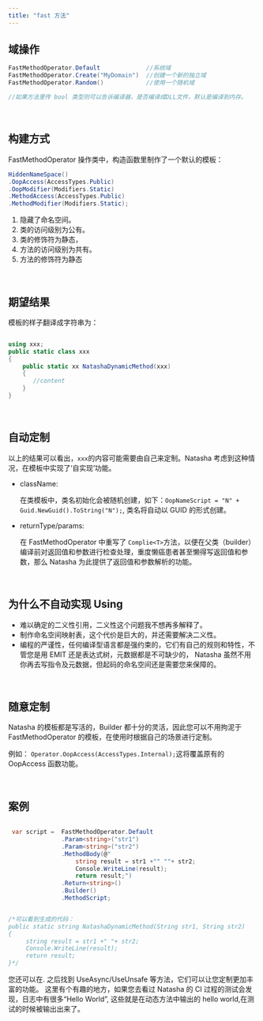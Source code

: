 ```yaml
---
title: "fast 方法"
---
```


## 域操作

```cs
FastMethodOperator.Default             //系统域
FastMethodOperator.Create("MyDomain")  //创建一个新的独立域
FastMethodOperator.Random()            //使用一个随机域

//如果方法里传 bool 类型则可以告诉编译器，是否编译成DLL文件，默认是编译到内存。
```

<br/>

## 构建方式

FastMethodOperator 操作类中，构造函数里制作了一个默认的模板：

```cs
HiddenNameSpace()
.OopAccess(AccessTypes.Public)
.OopModifier(Modifiers.Static)
.MethodAccess(AccessTypes.Public)
.MethodModifier(Modifiers.Static);
```

1. 隐藏了命名空间。
1. 类的访问级别为公有。
1. 类的修饰符为静态，
1. 方法的访问级别为共有。
1. 方法的修饰符为静态

<br/>

## 期望结果

模板的样子翻译成字符串为：

```cs

using xxx;
public static class xxx
{
    public static xx NatashaDynamicMethod(xxx)
    {
       //content
    }
}

```

<br/>

## 自动定制

以上的结果可以看出，`xxx`的内容可能需要由自己来定制。Natasha 考虑到这种情况，在模板中实现了‘自实现’功能。

- className:

  在类模板中，类名初始化会被随机创建，如下：`OopNameScript = "N" + Guid.NewGuid().ToString("N");`, 类名将自动以 GUID 的形式创建。

- returnType/params:

  在 FastMethodOperator 中重写了 `Complie<T>`方法，以便在父类（builder）编译前对返回值和参数进行检查处理，重度懒癌患者甚至懒得写返回值和参数，那么 Natasha 为此提供了返回值和参数解析的功能。

<br/>

## 为什么不自动实现 Using

- 难以确定的二义性引用，二义性这个问题我不想再多解释了。
- 制作命名空间映射表，这个代价是巨大的，并还需要解决二义性。
- 编程的严谨性，任何编译型语言都是强约束的，它们有自己的规则和特性，不管您是用 EMIT 还是表达式树，元数据都是不可缺少的， Natasha 虽然不用你再去写指令及元数据，但起码的命名空间还是需要您来保障的。

<br/>

## 随意定制

Natasha 的模板都是写活的，Builder 都十分的灵活，因此您可以不用拘泥于 FastMethodOperator 的模板，在使用时根据自己的场景进行定制。

例如： `Operator.OopAccess(AccessTypes.Internal);`这将覆盖原有的 OopAccess 函数功能。

<br/>

## 案例

```cs

 var script =  FastMethodOperator.Default
               .Param<string>("str1")
               .Param<string>("str2")
               .MethodBody(@"
                   string result = str1 +"" ""+ str2;
                   Console.WriteLine(result);
                   return result;")
               .Return<string>()
               .Builder()
               .MethodScript;


/*可以看到生成的代码：
public static string NatashaDynamicMethod(String str1, String str2)
{
     string result = str1 +" "+ str2;
     Console.WriteLine(result);
     return result;
}*/

```

您还可以在. 之后找到 UseAsync/UseUnsafe 等方法，它们可以让您定制更加丰富的功能。 这里有个有趣的地方，如果您去看过 Natasha 的 CI 过程的测试会发现，日志中有很多“Hello World”, 这些就是在动态方法中输出的 hello world,在测试的时候被输出出来了。
